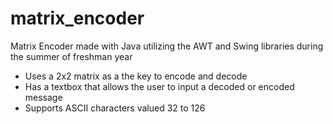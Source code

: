# matrix_encoder
Matrix Encoder made with Java utilizing the AWT and Swing libraries during the summer of freshman year

- Uses a 2x2 matrix as a the key to encode and decode
- Has a textbox that allows the user to input a decoded or encoded message
- Supports ASCII characters valued 32 to 126
